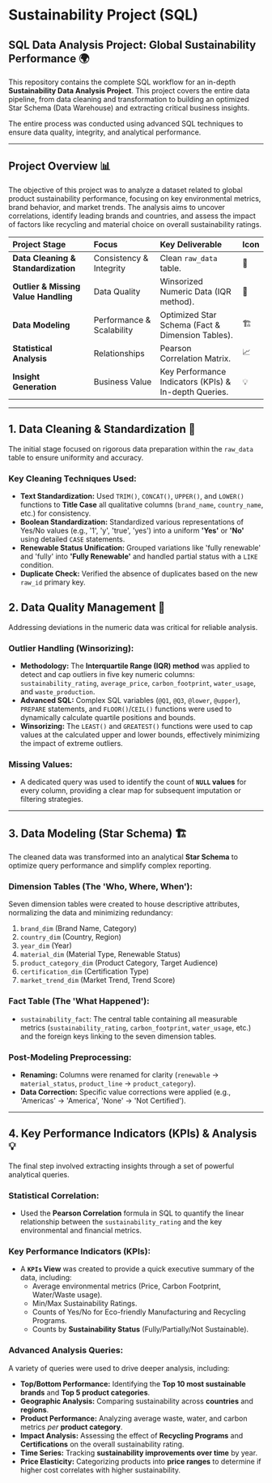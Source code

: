 # Sustainability Project (SQL)
## SQL Data Analysis Project: Global Sustainability Performance 🌍

This repository contains the complete SQL workflow for an in-depth **Sustainability Data Analysis Project**. This project covers the entire data pipeline, from data cleaning and transformation to building an optimized Star Schema (Data Warehouse) and extracting critical business insights.

The entire process was conducted using advanced SQL techniques to ensure data quality, integrity, and analytical performance.

---

## Project Overview 📊

The objective of this project was to analyze a dataset related to global product sustainability performance, focusing on key environmental metrics, brand behavior, and market trends. The analysis aims to uncover correlations, identify leading brands and countries, and assess the impact of factors like recycling and material choice on overall sustainability ratings.

| Project Stage | Focus | Key Deliverable | Icon |
| :--- | :--- | :--- | :--- |
| **Data Cleaning & Standardization** | Consistency & Integrity | Clean `raw_data` table. | 🧹 |
| **Outlier & Missing Value Handling** | Data Quality | Winsorized Numeric Data (IQR method). | 🔬 |
| **Data Modeling** | Performance & Scalability | Optimized Star Schema (Fact & Dimension Tables). | 🏗️ |
| **Statistical Analysis** | Relationships | Pearson Correlation Matrix. | 📈 |
| **Insight Generation** | Business Value | Key Performance Indicators (KPIs) & In-depth Queries. | 💡 |

---

## 1. Data Cleaning & Standardization 🧹

The initial stage focused on rigorous data preparation within the `raw_data` table to ensure uniformity and accuracy.

### Key Cleaning Techniques Used:
* **Text Standardization:** Used `TRIM()`, `CONCAT()`, `UPPER()`, and `LOWER()` functions to **Title Case** all qualitative columns (`brand_name`, `country_name`, etc.) for consistency.
* **Boolean Standardization:** Standardized various representations of Yes/No values (e.g., '1', 'y', 'true', 'yes') into a uniform **'Yes'** or **'No'** using detailed `CASE` statements.
* **Renewable Status Unification:** Grouped variations like 'fully renewable' and 'fully' into **'Fully Renewable'** and handled partial status with a `LIKE` condition.
* **Duplicate Check:** Verified the absence of duplicates based on the new `raw_id` primary key.

## 2. Data Quality Management 🔬

Addressing deviations in the numeric data was critical for reliable analysis.

### Outlier Handling (Winsorizing):
* **Methodology:** The **Interquartile Range (IQR) method** was applied to detect and cap outliers in five key numeric columns: `sustainability_rating`, `average_price`, `carbon_footprint`, `water_usage`, and `waste_production`.
* **Advanced SQL:** Complex SQL variables (`@Q1`, `@Q3`, `@lower`, `@upper`), `PREPARE` statements, and `FLOOR()`/`CEIL()` functions were used to dynamically calculate quartile positions and bounds.
* **Winsorizing:** The `LEAST()` and `GREATEST()` functions were used to cap values at the calculated upper and lower bounds, effectively minimizing the impact of extreme outliers.

### Missing Values:
* A dedicated query was used to identify the count of **`NULL` values** for every column, providing a clear map for subsequent imputation or filtering strategies.

---

## 3. Data Modeling (Star Schema) 🏗️

The cleaned data was transformed into an analytical **Star Schema** to optimize query performance and simplify complex reporting.

### Dimension Tables (The 'Who, Where, When'):
Seven dimension tables were created to house descriptive attributes, normalizing the data and minimizing redundancy:
1.  `brand_dim` (Brand Name, Category)
2.  `country_dim` (Country, Region)
3.  `year_dim` (Year)
4.  `material_dim` (Material Type, Renewable Status)
5.  `product_category_dim` (Product Category, Target Audience)
6.  `certification_dim` (Certification Type)
7.  `market_trend_dim` (Market Trend, Trend Score)

### Fact Table (The 'What Happened'):
* `sustainability_fact`: The central table containing all measurable metrics (`sustainability_rating`, `carbon_footprint`, `water_usage`, etc.) and the foreign keys linking to the seven dimension tables.

### Post-Modeling Preprocessing:
* **Renaming:** Columns were renamed for clarity (`renewable` $\rightarrow$ `material_status`, `product_line` $\rightarrow$ `product_category`).
* **Data Correction:** Specific value corrections were applied (e.g., 'Americas' $\rightarrow$ 'America', 'None' $\rightarrow$ 'Not Certified').

---

## 4. Key Performance Indicators (KPIs) & Analysis 💡

The final step involved extracting insights through a set of powerful analytical queries.

### Statistical Correlation:
* Used the **Pearson Correlation** formula in SQL to quantify the linear relationship between the `sustainability_rating` and the key environmental and financial metrics.

### Key Performance Indicators (KPIs):
* A **`KPIs` View** was created to provide a quick executive summary of the data, including:
    * Average environmental metrics (Price, Carbon Footprint, Water/Waste usage).
    * Min/Max Sustainability Ratings.
    * Counts of Yes/No for Eco-friendly Manufacturing and Recycling Programs.
    * Counts by **Sustainability Status** (Fully/Partially/Not Sustainable).

### Advanced Analysis Queries:
A variety of queries were used to drive deeper analysis, including:

* **Top/Bottom Performance:** Identifying the **Top 10 most sustainable brands** and **Top 5 product categories**.
* **Geographic Analysis:** Comparing sustainability across **countries** and **regions**.
* **Product Performance:** Analyzing average waste, water, and carbon metrics *per* **product category**.
* **Impact Analysis:** Assessing the effect of **Recycling Programs** and **Certifications** on the overall sustainability rating.
* **Time Series:** Tracking **sustainability improvements over time** by year.
* **Price Elasticity:** Categorizing products into **price ranges** to determine if higher cost correlates with higher sustainability.

